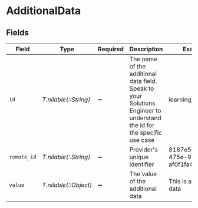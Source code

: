 # AdditionalData


## Fields

| Field                                                                                                                  | Type                                                                                                                   | Required                                                                                                               | Description                                                                                                            | Example                                                                                                                |
| ---------------------------------------------------------------------------------------------------------------------- | ---------------------------------------------------------------------------------------------------------------------- | ---------------------------------------------------------------------------------------------------------------------- | ---------------------------------------------------------------------------------------------------------------------- | ---------------------------------------------------------------------------------------------------------------------- |
| `id`                                                                                                                   | *T.nilable(::String)*                                                                                                  | :heavy_minus_sign:                                                                                                     | The name of the additional data field. Speak to your Solutions Engineer to understand the id for the specific use case | learning_outcomes                                                                                                      |
| `remote_id`                                                                                                            | *T.nilable(::String)*                                                                                                  | :heavy_minus_sign:                                                                                                     | Provider's unique identifier                                                                                           | 8187e5da-dc77-475e-9949-af0f1fa4e4e3                                                                                   |
| `value`                                                                                                                | *T.nilable(::Object)*                                                                                                  | :heavy_minus_sign:                                                                                                     | The value of the additional data                                                                                       | This is additional data                                                                                                |